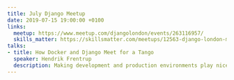 ```yaml
---
title: July Django Meetup
date: 2019-07-15 19:00:00 +0100
links:
  meetup: https://www.meetup.com/djangolondon/events/263116957/
  skills_matter: https://skillsmatter.com/meetups/12563-django-london-meetup
talks:
- title: How Docker and Django Meet for a Tango
  speaker: Hendrik Frentrup
  description: Making development and production environments play nice together can be a real challenge. Docker and Django offer some neat functionality on both ends to make the process smoother and boost productivity. We’ll be putting the individual pieces together nicely to build what looks like a neatly dockerised Django app - from making Django use environment variables to speak to containerised services all the way to the minefield that is logging.
---
```

